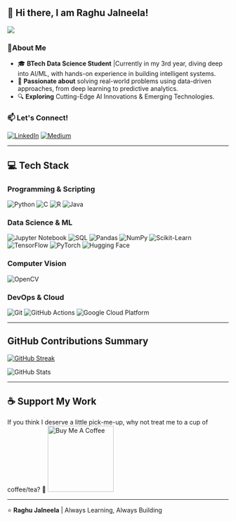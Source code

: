 ## 👋 Hi there, I am **Raghu Jalneela**!

![](https://komarev.com/ghpvc/?username=raghujalnila&color=green)

### 🚀About Me
- 🎓 **BTech Data Science Student** |Currently in my 3rd year, diving deep into AI/ML, with hands-on experience in building intelligent systems.
- 🧠 **Passionate about** solving real-world problems using data-driven approaches, from deep learning to predictive analytics.
- 🔍 **Exploring** Cutting-Edge AI Innovations & Emerging Technologies.


### 📫 Let's Connect!
[![LinkedIn](https://img.shields.io/badge/-LinkedIn-0077B5?style=flat-square&logo=linkedin&logoColor=white)](https://www.linkedin.com/in/raghujalnila)
[![Medium](https://img.shields.io/badge/-Medium-000000?style=flat-square&logo=medium&logoColor=white)](https://medium.com/@jalnilaraghu)


---

## 💻 Tech Stack

### **Programming & Scripting**
<p> 
  <img alt="Python" src="https://img.shields.io/badge/-Python-3776AB?style=flat-square&logo=python&logoColor=white" /> 
  <img alt="C" src="https://img.shields.io/badge/-C-00599C?style=flat-square&logo=c&logoColor=white" /> 
  <img alt="R" src="https://img.shields.io/badge/-R-276DC3?style=flat-square&logo=r&logoColor=white" /> 
  <img alt="Java" src="https://img.shields.io/badge/-Java-007396?style=flat-square&logo=java&logoColor=white" /> 
</p>

### **Data Science & ML**
<p>
  <img alt="Jupyter Notebook" src="https://img.shields.io/badge/-Jupyter-FA0F00?style=flat-square&logo=jupyter&logoColor=white" />
  <img alt="SQL" src="https://img.shields.io/badge/-SQL-4479A1?style=flat-square&logo=postgresql&logoColor=white" />
  <img alt="Pandas" src="https://img.shields.io/badge/-Pandas-150458?style=flat-square&logo=pandas&logoColor=white" />
  <img alt="NumPy" src="https://img.shields.io/badge/-NumPy-013243?style=flat-square&logo=numpy&logoColor=white" />
  <img alt="Scikit-Learn" src="https://img.shields.io/badge/-Scikit%20Learn-F7931E?style=flat-square&logo=scikit-learn&logoColor=white" />
  <img alt="TensorFlow" src="https://img.shields.io/badge/-TensorFlow-FF6F00?style=flat-square&logo=tensorflow&logoColor=white" />
  <img alt="PyTorch" src="https://img.shields.io/badge/-PyTorch-EE4C2C?style=flat-square&logo=pytorch&logoColor=white" />
  <img alt="Hugging Face" src="https://img.shields.io/badge/-Hugging%20Face-FFCC00?style=flat-square&logo=huggingface&logoColor=black" />
</p>

### **Computer Vision**
<p>
  <img alt="OpenCV" src="https://img.shields.io/badge/-OpenCV-5C3EE8?style=flat-square&logo=opencv&logoColor=white" />
</p>

### **DevOps & Cloud**
<p>
  <img alt="Git" src="https://img.shields.io/badge/-Git-F05032?style=flat-square&logo=git&logoColor=white" />
  <img alt="GitHub Actions" src="https://img.shields.io/badge/-GitHub_Actions-2088FF?style=flat-square&logo=github-actions&logoColor=white" />
  <img alt="Google Cloud Platform" src="https://img.shields.io/badge/-Google_Cloud_Platform-1a73e8?style=flat-square&logo=google-cloud&logoColor=white" />
</p>

---

## GitHub Contributions Summary
[![GitHub Streak](https://github-readme-streak-stats.herokuapp.com?user=raghujalnila&theme=dark&ring=fb4362&file=fb4362&currStreakNum=fb4362&currStreakLabel=fb4362&hide_border=true)](https://git.io/streak-stats)

![GitHub Stats](https://github-readme-stats.vercel.app/api?username=raghujalnila&hide_border=true&show_icons=true&bg_color=151515&title_color=fb4362&icon_color=fb4362&text_bold=false&text_color=9e9e9e)

---

## ☕ Support My Work
If you think I deserve a little pick-me-up, why not treat me to a cup of coffee/tea? 🥺
<a href="https://www.buymeacoffee.com/your_username" target="_blank"><img src="https://cdn.buymeacoffee.com/buttons/v2/default-red.png" alt="Buy Me A Coffee" width="150" ></a>

---

⭐️ **Raghu Jalneela** |  Always Learning, Always Building
